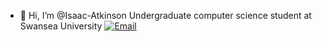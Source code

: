 - 👋 Hi, I’m @Isaac-Atkinson
Undergraduate computer science student at Swansea University
[![Email](https://img.shields.io/badge/-Email-red?style=flat&logo=gmail&logoColor=white)](mailto:iatkinson1002@gmail.com)



